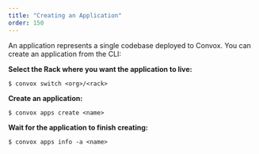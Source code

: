 ```yaml
---
title: "Creating an Application"
order: 150
---
```


An application represents a single codebase deployed to Convox. You can create an application from the CLI:

**Select the Rack where you want the application to live:**

    $ convox switch <org>/<rack>

**Create an application:**

    $ convox apps create <name>

**Wait for the application to finish creating:**

    $ convox apps info -a <name>
